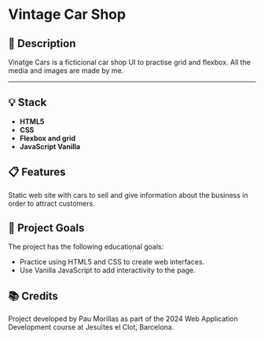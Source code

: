 # Vintage Car Shop

## 🚀 Description
Vinatge Cars is a ficticional car shop UI to practise grid and flexbox. All the media and images are made by me.

---

## 💡 Stack

- **HTML5**
- **CSS**
- **Flexbox and grid**
- **JavaScript Vanilla**

## 📋 Features
Static web site with cars to sell and give information about the business in order to attract customers.

## 🎯 Project Goals
The project has the following educational goals:

- Practice using HTML5 and CSS to create web interfaces.
- Use Vanilla JavaScript to add interactivity to the page.

## 📚 Credits
Project developed by Pau Morillas as part of the 2024 Web Application Development course at Jesuïtes el Clot, Barcelona.
